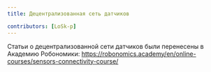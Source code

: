 ```yaml
---
title: Децентрализованная сеть датчиков

contributors: [LoSk-p]
---
```


Статьи о децентрализованной сети датчиков были перенесены в Академию Робономики: https://robonomics.academy/en/online-courses/sensors-connectivity-course/